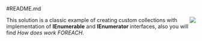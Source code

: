 #README.md

<img src="https://cloud.githubusercontent.com/assets/24455176/22371805/a8f1a662-e4b2-11e6-9dce-a310141b0bc5.png" align="right" />  


This solution is a classic example of creating custom collections with implementation of **IEnumerable** and **IEnumerator** interfaces,
also you will find *How does work FOREACH*.



